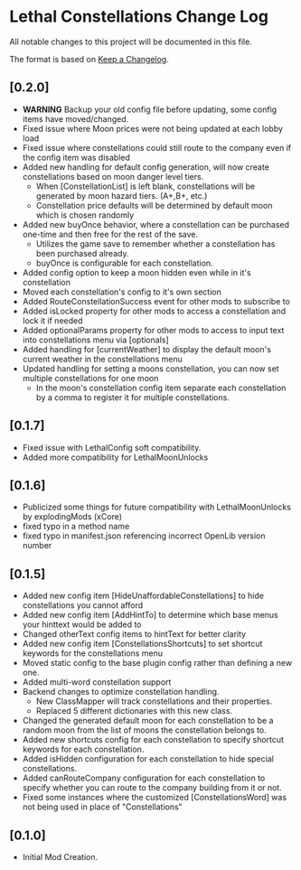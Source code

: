 # Lethal Constellations Change Log

All notable changes to this project will be documented in this file.
 
The format is based on [Keep a Changelog](http://keepachangelog.com/).

## [0.2.0]
 - **WARNING** Backup your old config file before updating, some config items have moved/changed.
 - Fixed issue where Moon prices were not being updated at each lobby load
 - Fixed issue where constellations could still route to the company even if the config item was disabled
 - Added new handling for default config generation, will now create constellations based on moon danger level tiers.
	- When [ConstellationList] is left blank, constellations will be generated by moon hazard tiers. (A+,B+, etc.)
	- Constellation price defaults will be determined by default moon which is chosen randomly
 - Added new buyOnce behavior, where a constellation can be purchased one-time and then free for the rest of the save.
	- Utilizes the game save to remember whether a constellation has been purchased already.
	- buyOnce is configurable for each constellation.
 - Added config option to keep a moon hidden even while in it's constellation
 - Moved each constellation's config to it's own section
 - Added RouteConstellationSuccess event for other mods to subscribe to
 - Added isLocked property for other mods to access a constellation and lock it if needed
 - Added optionalParams property for other mods to access to input text into constellations menu via [optionals]
 - Added handling for [currentWeather] to display the default moon's current weather in the constellations menu
 - Updated handling for setting a moons constellation, you can now set multiple constellations for one moon
	- In the moon's constellation config item separate each constellation by a comma to register it for multiple constellations.

## [0.1.7]
 - Fixed issue with LethalConfig soft compatibility.
 - Added more compatibility for LethalMoonUnlocks

## [0.1.6]
 - Publicized some things for future compatibility with LethalMoonUnlocks by explodingMods (xCore)
 - fixed typo in a method name
 - fixed typo in manifest.json referencing incorrect OpenLib version number

## [0.1.5]
 - Added new config item [HideUnaffordableConstellations] to hide constellations you cannot afford
 - Added new config item [AddHintTo] to determine which base menus your hinttext would be added to
 - Changed otherText config items to hintText for better clarity
 - Added new config item [ConstellationsShortcuts] to set shortcut keywords for the constellations menu
 - Moved static config to the base plugin config rather than defining a new one.
 - Added multi-word constellation support
 - Backend changes to optimize constellation handling.
	- New ClassMapper will track constellations and their properties.
	- Replaced 5 different dictionaries with this new class.
 - Changed the generated default moon for each constellation to be a random moon from the list of moons the constellation belongs to.
 - Added new shortcuts config for each constellation to specify shortcut keywords for each constellation.
 - Added isHidden configuration for each constellation to hide special constellations.
 - Added canRouteCompany configuration for each constellation to specify whether you can route to the company building from it or not.
 - Fixed some instances where the customized [ConstellationsWord] was not being used in place of "Constellations"
  
## [0.1.0]
 - Initial Mod Creation.